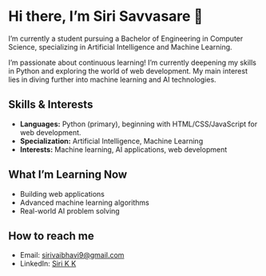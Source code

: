 # Hi there, I’m Siri Savvasare 👋

 I’m currently a student pursuing a Bachelor of Engineering in Computer Science, specializing in Artificial Intelligence and Machine Learning. 

 I’m passionate about continuous learning! I’m currently deepening my skills in Python and exploring the world of web development. My main interest lies in diving further into machine learning and AI technologies.

##  Skills & Interests
- **Languages:** Python (primary), beginning with HTML/CSS/JavaScript for web development.
- **Specialization:** Artificial Intelligence, Machine Learning
- **Interests:** Machine learning, AI applications, web development

##  What I’m Learning Now
- Building web applications
- Advanced machine learning algorithms
- Real-world AI problem solving

##  How to reach me
- Email: [sirivaibhavi9@gmail.com](mailto:sirivaibhavi9@gmail.com)
- LinkedIn: [Siri K K](https://www.linkedin.com/in/siri-k-k-1b6536334)
